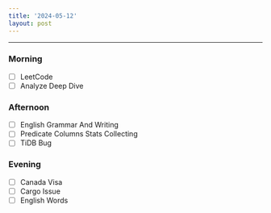 ```yaml
---
title: '2024-05-12'
layout: post
---
```


---

### Morning

- [ ] LeetCode
- [ ] Analyze Deep Dive

### Afternoon

- [ ] English Grammar And Writing
- [ ] Predicate Columns Stats Collecting
- [ ] TiDB Bug

### Evening

- [ ] Canada Visa
- [ ] Cargo Issue
- [ ] English Words
